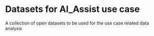 # Datasets for AI_Assist use case
A collection of open datasets to be used for the use case related data analysis
